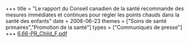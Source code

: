 +++
title = "Le rapport du Conseil canadien de la santé recommande des mesures immédiates et continues pour régler les points chauds dans la santé des enfants"
date = 2006-06-23
themes = ["Soins de santé primaires","Promotion de la santé"]
types = ["Communiqués de presse"]
+++
[6.66-PR_Child_F.pdf](/files/6.66-PR_Child_F.pdf)
